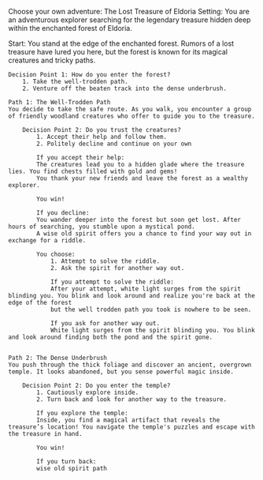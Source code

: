 Choose your own adventure: The Lost Treasure of Eldoria
Setting: You are an adventurous explorer searching for the legendary treasure hidden deep within the enchanted forest of Eldoria.

Start:
You stand at the edge of the enchanted forest. Rumors of a lost treasure have lured you here, 
but the forest is known for its magical creatures and tricky paths.

    Decision Point 1: How do you enter the forest?
        1. Take the well-trodden path.
        2. Venture off the beaten track into the dense underbrush.

    Path 1: The Well-Trodden Path
    You decide to take the safe route. As you walk, you encounter a group of friendly woodland creatures who offer to guide you to the treasure.

        Decision Point 2: Do you trust the creatures?
            1. Accept their help and follow them.
            2. Politely decline and continue on your own

            If you accept their help:
            The creatures lead you to a hidden glade where the treasure lies. You find chests filled with gold and gems! 
            You thank your new friends and leave the forest as a wealthy explorer.

            You win!

            If you decline:
            You wander deeper into the forest but soon get lost. After hours of searching, you stumble upon a mystical pond. 
            A wise old spirit offers you a chance to find your way out in exchange for a riddle.

            You choose:
                1. Attempt to solve the riddle.
                2. Ask the spirit for another way out.

                If you attempt to solve the riddle:
                After your attempt, white light surges from the spirit blinding you. You blink and look around and realize you're back at the edge of the forest 
                but the well trodden path you took is nowhere to be seen.

                If you ask for another way out.
                White light surges from the spirit blinding you. You blink and look around finding both the pond and the spirit gone.


    Path 2: The Dense Underbrush
    You push through the thick foliage and discover an ancient, overgrown temple. It looks abandoned, but you sense powerful magic inside.

        Decision Point 2: Do you enter the temple?
            1. Cautiously explore inside.
            2. Turn back and look for another way to the treasure.

            If you explore the temple:
            Inside, you find a magical artifact that reveals the treasure’s location! You navigate the temple's puzzles and escape with the treasure in hand.

            You win!

            If you turn back:
            wise old spirit path